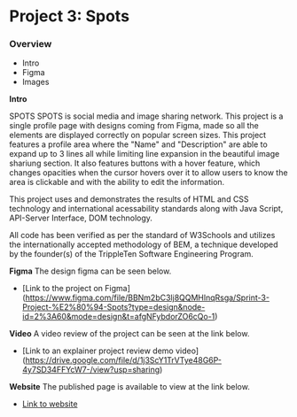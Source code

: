# Project 3: Spots

### Overview

- Intro
- Figma
- Images

**Intro**

SPOTS
SPOTS is social media and image sharing network. This project is a single profile page with designs coming from Figma, made so all the elements are displayed correctly on popular screen sizes. This project features a profile area where the "Name" and "Description" are able to expand up to 3 lines all while limiting line expansion in the beautiful image shariung section. It also features buttons with a hover feature, which changes opacities when the cursor hovers over it to allow users to know the area is clickable and with the ability to edit the information.

This project uses and demonstrates the results of HTML and CSS technology and international acessability standards along with Java Script, API-Server Interface, DOM technology.

All code has been verified as per the standard of W3Schools and utilizes the internationally accepted methodology of BEM, a technique developed by the founder(s) of the TrippleTen Software Engineering Program.

**Figma**
The design figma can be seen below.

- [Link to the project on Figma] (https://www.figma.com/file/BBNm2bC3lj8QQMHlnqRsga/Sprint-3-Project-%E2%80%94-Spots?type=design&node-id=2%3A60&mode=design&t=afgNFybdorZO6cQo-1)

**Video**
A video review of the project can be seen at the link below.

- [Link to an explainer project review demo video] (https://drive.google.com/file/d/1j3ScY1TrVTye48G6P-4y7SD34FFYcW7-/view?usp=sharing)

**Website**
The published page is available to view at the link below.

- [Link to website](https://tamaraheater.github.io/se_project3_spots/)

